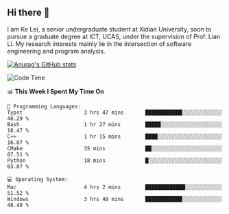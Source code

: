 ## Hi there 👋
I am Ke Lei, a senior undergraduate student at Xidian University, soon to pursue a graduate degree at ICT, UCAS, under the supervision of Prof. Lian Li. My research interests mainly lie in the intersection of software engineering and program analysis.
<!--
**KrystalRay/KrystalRay** is a ✨ _special_ ✨ repository because its `README.md` (this file) appears on your GitHub profile.

Here are some ideas to get you started:

- 🔭 I’m currently working on ...
- 🌱 I’m currently learning ...
- 👯 I’m looking to collaborate on ...
- 🤔 I’m looking for help with ...
- 💬 Ask me about ...
- 📫 How to reach me: ...
- 😄 Pronouns: ...
- ⚡ Fun fact: ...
-->
[![Anurag's GitHub stats](https://github-readme-stats.vercel.app/api?username=KrystalRay)](https://github.com/anuraghazra/github-readme-stats)
<!--START_SECTION:waka-->
![Code Time](http://img.shields.io/badge/Code%20Time-37%20hrs%2052%20mins-blue)

📊 **This Week I Spent My Time On** 

```text
💬 Programming Languages: 
Typst                    3 hrs 47 mins       ████████████░░░░░░░░░░░░░   48.29 % 
Bash                     1 hr 27 mins        █████░░░░░░░░░░░░░░░░░░░░   18.47 % 
C++                      1 hr 15 mins        ████░░░░░░░░░░░░░░░░░░░░░   16.07 % 
CMake                    35 mins             ██░░░░░░░░░░░░░░░░░░░░░░░   07.51 % 
Python                   18 mins             █░░░░░░░░░░░░░░░░░░░░░░░░   03.87 % 

💻 Operating System: 
Mac                      4 hrs 2 mins        █████████████░░░░░░░░░░░░   51.52 % 
Windows                  3 hrs 48 mins       ████████████░░░░░░░░░░░░░   48.48 % 
```


<!--END_SECTION:waka-->
